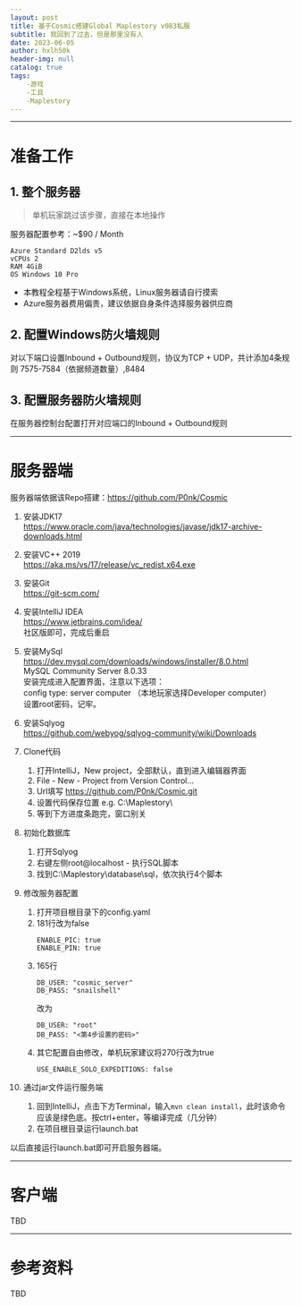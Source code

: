 ```yaml
---
layout: post
title: 基于Cosmic搭建Global Maplestory v083私服
subtitle: 我回到了过去，但是那里没有人
date: 2023-06-05
author: hxlh50k
header-img: null
catalog: true
tags:
    -游戏
    -工具
    -Maplestory
---
```


---
# 准备工作
## 1. 整个服务器
> 单机玩家跳过该步骤，直接在本地操作

服务器配置参考：~$90 / Month  
```
Azure Standard D2lds v5  
vCPUs 2  
RAM 4GiB  
OS Windows 10 Pro
```
* 本教程全程基于Windows系统，Linux服务器请自行摸索
* Azure服务器费用偏贵，建议依据自身条件选择服务器供应商

## 2. 配置Windows防火墙规则
对以下端口设置Inbound + Outbound规则，协议为TCP + UDP，共计添加4条规则
7575-7584（依据频道数量）,8484

## 3. 配置服务器防火墙规则
在服务器控制台配置打开对应端口的Inbound + Outbound规则

---
# 服务器端
服务器端依据该Repo搭建：https://github.com/P0nk/Cosmic  

1. 安装JDK17  
https://www.oracle.com/java/technologies/javase/jdk17-archive-downloads.html

1. 安装VC++ 2019  
https://aka.ms/vs/17/release/vc_redist.x64.exe

1. 安装Git  
https://git-scm.com/

1. 安装IntelliJ IDEA  
https://www.jetbrains.com/idea/  
社区版即可，完成后重启

1. 安装MySql  
https://dev.mysql.com/downloads/windows/installer/8.0.html  
MySQL Community Server 8.0.33   
安装完成进入配置界面，注意以下选项：  
config type: server computer （本地玩家选择Developer computer）   
设置root密码，记牢。

1. 安装Sqlyog  
https://github.com/webyog/sqlyog-community/wiki/Downloads


1. Clone代码
    1. 打开IntelliJ，New project，全部默认，直到进入编辑器界面
    1. File - New - Project from Version Control...
    1. Url填写 https://github.com/P0nk/Cosmic.git
    1. 设置代码保存位置 e.g. C:\Maplestory\
    1. 等到下方进度条跑完，窗口别关

1. 初始化数据库
    1. 打开Sqlyog
    1. 右键左侧root@localhost - 执行SQL脚本
    1. 找到C:\Maplestory\database\sql，依次执行4个脚本

1. 修改服务器配置
    1. 打开项目根目录下的config.yaml
    1. 181行改为false
        ```
        ENABLE_PIC: true
        ENABLE_PIN: true 
        ```
    1. 165行
        ```
        DB_USER: "cosmic_server"
        DB_PASS: "snailshell"
        ```
        改为
        ```
        DB_USER: "root"
        DB_PASS: "<第4步设置的密码>"
        ```
    1. 其它配置自由修改，单机玩家建议将270行改为true  
        ```
        USE_ENABLE_SOLO_EXPEDITIONS: false
        ```

1. 通过jar文件运行服务端
    1. 回到IntelliJ，点击下方Terminal，输入`mvn clean install`，此时该命令应该是绿色底。按ctrl+enter，等编译完成（几分钟）
    1. 在项目根目录运行launch.bat

以后直接运行launch.bat即可开启服务器端。

---
# 客户端
TBD

---
# 参考资料
TBD